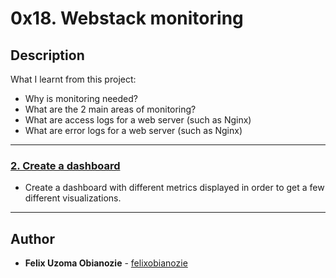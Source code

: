 # 0x18. Webstack monitoring

## Description
What I learnt from this project:

* Why is monitoring needed?
* What are the 2 main areas of monitoring?
* What are access logs for a web server (such as Nginx)
* What are error logs for a web server (such as Nginx)

---

### [2. Create a dashboard](./2-setup_datadog)
* Create a dashboard with different metrics displayed in order to get a few different visualizations.  

---

## Author
* **Felix Uzoma Obianozie** - [felixobianozie](https://github.com/felixobianozie)
